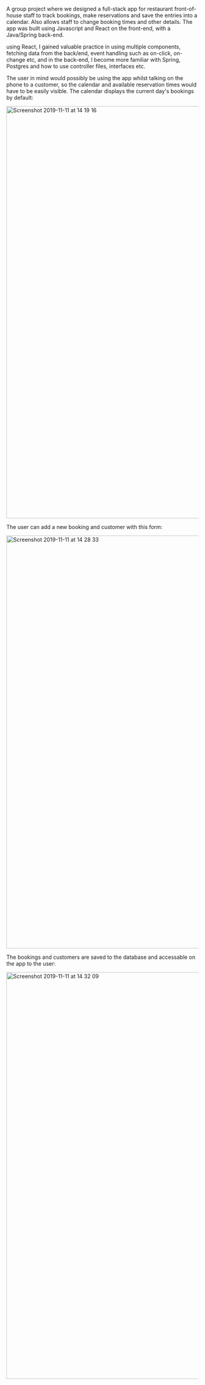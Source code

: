 A group project where we designed a full-stack app for restaurant front-of-house staff to track bookings, make reservations and save the entries into a calendar. Also allows staff to change booking times and other details. The app was built using Javascript and React on the front-end, with a Java/Spring back-end.

using React, I gained valuable practice in using multiple components, fetching data from the back/end, event handling such as on-click, on-change etc, and in the back-end, I become more familiar with Spring, Postgres and how to use controller files, interfaces etc.

The user in mind would possibly be using the app whilst talking on the phone to a customer, so the calendar and available reservation times would have to be easily visible. The calendar displays the current day's bookings by default: 

<img width="1077" alt="Screenshot 2019-11-11 at 14 19 16" src="https://user-images.githubusercontent.com/51781302/68594271-19ecb880-048f-11ea-9dff-94f3a5997a85.png">

The user can add a new booking and customer with this form:

<img width="1079" alt="Screenshot 2019-11-11 at 14 28 33" src="https://user-images.githubusercontent.com/51781302/68594584-c4fd7200-048f-11ea-9615-4edeff705d32.png">

The bookings and customers are saved to the database and accessable on the app to the user:

<img width="1063" alt="Screenshot 2019-11-11 at 14 32 09" src="https://user-images.githubusercontent.com/51781302/68595026-a055ca00-0490-11ea-9468-ea81031af7bd.png">








